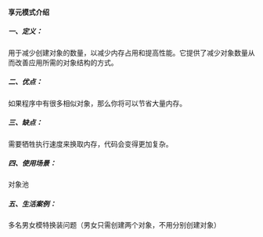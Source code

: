 #### 享元模式介绍

##### 一、定义：
用于减少创建对象的数量，以减少内存占用和提高性能。它提供了减少对象数量从而改善应用所需的对象结构的方式。

##### 二、优点：
如果程序中有很多相似对象，那么你将可以节省大量内存。

##### 三、缺点：
需要牺牲执行速度来换取内存，代码会变得更加复杂。

##### 四、使用场景：
对象池

##### 五、生活案例：
多名男女模特换装问题（男女只需创建两个对象，不用分别创建对象）


